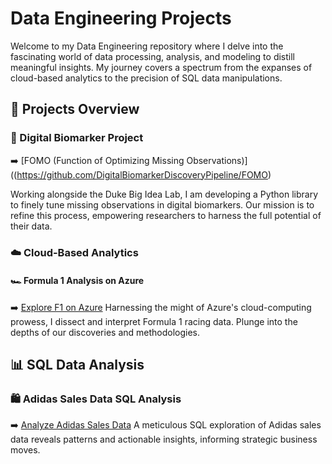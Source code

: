 # Data Engineering Projects 

Welcome to my Data Engineering repository where I delve into the fascinating world of data processing, analysis, and modeling to distill meaningful insights. My journey covers a spectrum from the expanses of cloud-based analytics to the precision of SQL data manipulations.

## 📂 Projects Overview

### 🚀 Digital Biomarker Project 
➡️ [FOMO (Function of Optimizing Missing Observations)]((https://github.com/DigitalBiomarkerDiscoveryPipeline/FOMO)

Working alongside the Duke Big Idea Lab, I am developing a Python library to finely tune missing observations in digital biomarkers. Our mission is to refine this process, empowering researchers to harness the full potential of their data.

### ☁️ Cloud-Based Analytics
#### 🏎️ Formula 1 Analysis on Azure
➡️ [Explore F1 on Azure](#link-to-cloud-project)
Harnessing the might of Azure's cloud-computing prowess, I dissect and interpret Formula 1 racing data. Plunge into the depths of our discoveries and methodologies.



## 📊 SQL Data Analysis
### 🛍️ Adidas Sales Data SQL Analysis
➡️ [Analyze Adidas Sales Data](#link-to-SQL-analysis-repo)
A meticulous SQL exploration of Adidas sales data reveals patterns and actionable insights, informing strategic business moves.
